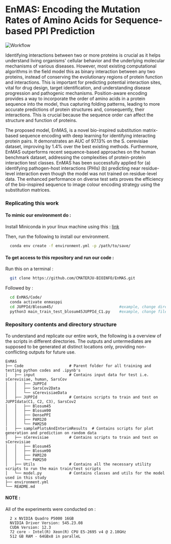 # EnMAS: Encoding the Mutation Rates of Amino Acids for Sequence-based PPI Prediction

![Workflow](https://github.com/CMATERJU-BIOINFO/EnMAS/assets/56863228/25884b58-f86d-4bc8-aee7-3b8537a01445)

Identifying interactions between two or more proteins is crucial as it helps understand living organisms' cellular behavior and the underlying molecular mechanisms of various diseases. However, most existing computational algorithms in the field model this as binary interaction between any two proteins, instead of conserving the evolutionary regions of protein function and interactions. This is important for predicting potential interaction sites, vital for drug design, target identification, and understanding disease progression and pathogenic mechanisms. Position-aware encoding provides a way to incorporate the order of amino acids in a protein sequence into the model, thus capturing folding patterns, leading to more accurate predictions of protein structures and, consequently, their interactions. 
This is crucial because the sequence order can affect the structure and function of proteins.

The proposed model, EnMAS, is a novel bio-inspired substitution matrix-based sequence encoding with deep learning for identifying interacting protein pairs. It demonstrates an AUC of 97.13\% on the S. cerevisiae dataset, improving by 1.4\% over the best existing methods. Furthermore, EnMAS outperforms recent sequence-based approaches on the human benchmark dataset, addressing the complexities of protein-protein interaction test classes. EnMAS has been successfully applied for (a) identifying pathogen-host interactions (PHIs) (b) predicting near residue-level interaction even though the model was not trained on residue-level data. The enhanced performance on diverse test sets proves the efficiency of the bio-inspired sequence to image colour encoding strategy using the substitution matrices.

### Replicating this work

#### To mimic our environment do :

Install Miniconda in your linux machine using this : [link](https://docs.conda.io/projects/conda/en/latest/user-guide/install/linux.html)

Then, run the following to install our environment.

```bash
  conda env create -f environment.yml -p /path/to/save/
```

#### To get access to this repository and run our code :
Run this on a terminal :
```bash
  git clone https://github.com/CMATERJU-BIOINFO/EnMAS.git
```

Followed by :
```bash
  cd EnMAS/Code/
  conda activate enmasppi
  cd JUPPId/Blosum45/                             #example, change directory according to need
  python3 main_train_test_blosum45JUPPId_C1.py    #example, change filename according to need
```

### Repository contents and directory structure 

To understand and replicate our entire work, the following is a overview of the scripts in different directories. The outputs and untermediates are supposed to be generated at distinct locations only, providing non-conflicting outputs for future use.

```
EnMAS
├── Code                    # Parent folder for all training and testing python codes and .ipynb's
│   ├── input               # Contains input data for test i.e. sCerevisiae, human, SarsCov
│   │   ├── JUPPId
│   │   ├── SarsCov2Data
│   │   └── sCerevisiaeData
│   ├── JUPPId              # Contains scripts to train and test on JUPPIdata(C1, C2, C3), SarsCov2 
│   │   ├── Blosum45
│   │   ├── Blosum90
│   │   ├── DensePPI
│   │   ├── PAM120
│   │   └── PAM250
|   ├── samplePlotsAndInterimResults  # Contains scripts for plot generation and prediction on random data
│   ├── sCerevisiae         # Contains scripts to train and test on sCerevisiae
│   │   ├── Blosum45
│   │   ├── Blosum90
│   │   ├── PAM120
│   │   └── PAM250
│   ├── Utils               # Contains all the necessary utility scripts to run the main train/test scripts
│   └── model.py			# Contains classes and utils for the model used in this study 
├── environment.yml
└── README.md
```

#### NOTE :

All of the experiments were conducted on :
```
  2 x NVIDIA Quadro P5000 16GB
  NVIDIA Driver Version: 545.23.08    
  CUDA Version: 12.3 
  72 core - Intel(R) Xeon(R) CPU E5-2695 v4 @ 2.10GHz
  512 GB RAM - 64GBx8 in paralleL
```